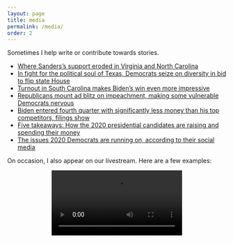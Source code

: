 ```yaml
---
layout: page
title: media
permalink: /media/
order: 2
---
```


Sometimes I help write or contribute towards stories.
* [Where Sanders’s support eroded in Virginia and North Carolina](https://www.washingtonpost.com/politics/2020/03/04/where-sanderss-support-eroded-virginia-north-carolina/)
* [In fight for the political soul of Texas, Democrats seize on diversity in bid to flip state House](https://www.washingtonpost.com/national/in-fight-for-the-political-soul-of-texas-democrats-seize-on-diversity-in-bid-to-flip-state-house/2020/03/02/83e9968a-5422-11ea-929a-64efa7482a77_story.html)
* [Turnout in South Carolina makes Biden’s win even more impressive](https://www.washingtonpost.com/politics/2020/03/01/south-carolinas-turnout-makes-bidens-win-even-more-impressive/?arc404=true)
* [Republicans mount ad blitz on impeachment, making some vulnerable Democrats nervous](https://www.washingtonpost.com/politics/republicans-mount-ad-blitz-on-impeachment-making-some-vulnerable-democrats-nervous/2019/12/07/b771f2b4-1781-11ea-a659-7d69641c6ff7_story.html)
* [Biden entered fourth quarter with significantly less money than his top competitors, filings show](https://www.washingtonpost.com/politics/biden-entered-fourth-quarter-with-significantly-less-money-than-his-top-competitors-filings-show/2019/10/16/4fcb8f40-ef85-11e9-8693-f487e46784aa_story.html)
* [Five takeaways: How the 2020 presidential candidates are raising and spending their money](https://www.washingtonpost.com/politics/five-takeaways-how-the-2020-presidential-candidates-are-raising-and-spending-their-money/2019/07/16/3aa4e9bc-a779-11e9-86dd-d7f0e60391e9_story.html)
* [The issues 2020 Democrats are running on, according to their social media](https://www.washingtonpost.com/graphics/politics/policy-2020/priorities-issues/)

On occasion, I also appear on our livestream. Here are a few examples:

<div align="center">
    <video>
    <source src="/assets/video/super_tuesday_model.mp4" type="video/mp4">
    </video>
</div>

